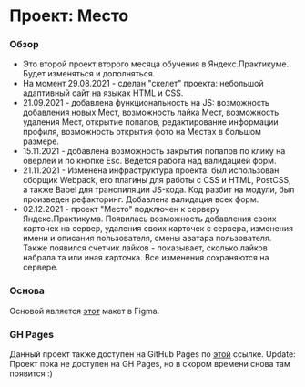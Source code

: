 # Проект: Место

### Обзор

* Это второй проект второго месяца обучения в Яндекс.Практикуме. Будет изменяться и дополняться. 
* На момент 29.08.2021 - сделан "скелет" проекта: небольшой адаптивный сайт на языках HTML и CSS. 
* 21.09.2021 - добавлена функциональность на JS: возможность добавления новых Мест, возможность лайка Мест, возможность удаления Мест, открытие попапов, редактирование информации профиля, возможность открытия фото на Местах в большом размере.
* 15.11.2021 - добавлена возможность закрытия попапов по клику на оверлей и по кнопке Esc. Ведется работа над валидацией форм.
* 21.11.2021 - Изменена инфраструктура проекта: был использован сборщик Webpack, его плагины для работы с CSS и HTML, PostCSS, а также Babel для транспиляции JS-кода. Код разбит на модули, был произведен рефакторинг. Добавлена валидация всех форм.
* 02.12.2021 - проект "Место" подключен к серверу Яндекс.Практикума. Появилась возможность добавления своих карточек на сервер, удаления своих карточек с сервера, изменения имени и описания пользователя, смены аватара пользователя. Также появился счетчик лайков - показывает, сколько лайков набрала та или иная карточка. Все изменения сохраняются на сервере.

### Основа
Основой является [этот](https://www.figma.com/file/2cn9N9jSkmxD84oJik7xL7/JavaScript.-Sprint-4?node-id=0%3A1) макет в Figma.

### GH Pages
Данный проект также доступен на GitHub Pages по [этой](https://sergeikachenia.github.io/mesto-project/) ссылке.
Update: Проект пока не доступен на GH Pages, но в скором времени снова там появится :)
